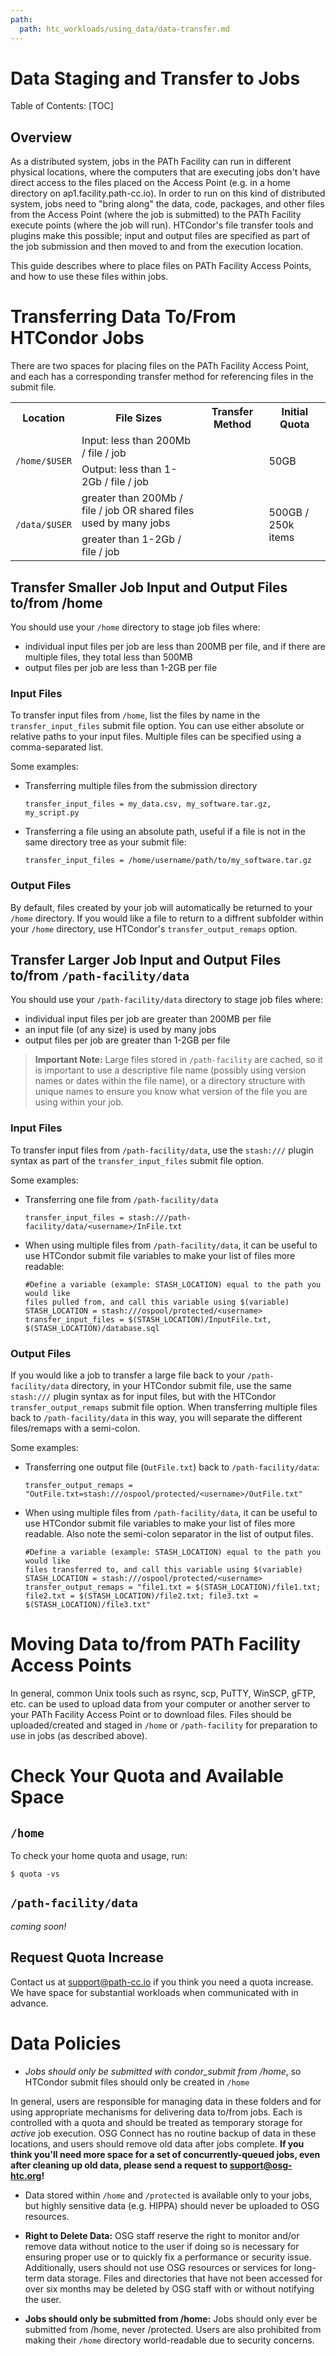 ```yaml
---
path:
  path: htc_workloads/using_data/data-transfer.md
---
```


# Data Staging and Transfer to Jobs

Table of Contents: 
[TOC]

## Overview

As a distributed system, jobs in the PATh Facility can run in different physical  locations, where the computers that are executing jobs don't have direct access to the files placed on the Access Point (e.g. in a home directory on ap1.facility.path-cc.io). In order to run on this kind of distributed system, jobs need to "bring along" the data, code, packages, and other files from the Access Point (where the job is submitted) to the PATh Facility execute points (where the job will run).  HTCondor's file transfer tools and plugins make this possible; input and output files are specified as part of the job submission and then moved to and from the execution location. 

This guide describes where to place files on PATh Facility Access Points, and how to use these files within jobs. 

# Transferring Data To/From HTCondor Jobs

There are two spaces for placing files on the PATh Facility Access Point, and each has a corresponding transfer method for referencing files in the submit file. 

<table>
<tr>
  <th>Location</th>
  <th>File Sizes</th>
  <th>Transfer Method</th>
  <th>Initial Quota</th>
</tr>
<tr>
  <td rowspan="2"><code>/home/$USER</code></td>
  <td>Input: less than 200Mb / file / job</td>
  <td rowspan="2"> </td>
  <td rowspan="2">50GB</td>
</tr>
<tr>
  <td>Output: less than 1-2Gb / file / job</td>
</tr>
<tr>
  <td rowspan="2"><code>/data/$USER</code></td>
  <td>greater than 200Mb / file / job OR shared files used by many jobs </td>
  <td rowspan="2"> </td>
  <td rowspan="2">500GB / 250k items</td>
</tr>
<tr>
  <td> greater than 1-2Gb / file / job</td>
</tr>
</table>

## Transfer Smaller Job Input and Output Files to/from /home 

You should use your `/home` directory to stage job files where: 
* individual input files per job are less than 200MB per file, and if there 
are multiple files, they total less than 500MB
* output files per job are less than 1-2GB per file

### Input Files

To transfer input files from `/home`, list the files by name in the `transfer_input_files` submit file option. You can use either absolute or relative paths to your input files. Multiple files can be specified using a comma-separated list. 

Some examples: 

* Transferring multiple files from the submission directory
	```
	transfer_input_files = my_data.csv, my_software.tar.gz, my_script.py
	```
* Transferring a file using an absolute path, useful if a file is not in the same directory tree as your submit file: 
	```
	transfer_input_files = /home/username/path/to/my_software.tar.gz
	```

### Output Files

By default, files created by your job will automatically be returned to your `/home` directory. If you would like a file to return to a diffrent subfolder within your `/home` directory, use HTCondor's `transfer_output_remaps` option. 

<!--For more information, see below.
Link to different guide??? --> 

## Transfer Larger Job Input and Output Files to/from `/path-facility/data`

You should use your `/path-facility/data` directory to stage job files where: 
* individual input files per job are greater than 200MB per file
* an input file (of any size) is used by many jobs
* output files per job are greater than 1-2GB per file

> **Important Note:** 
> Large files stored in `/path-facility` are cached, so it is important to use a 
> descriptive file name (possibly using version names or dates within the file name), or 
> a directory structure with unique names to 
> ensure you know what version of the file you are using within your job. 

### Input Files

To transfer input files from `/path-facility/data`, use the `stash:///` plugin syntax as part of the `transfer_input_files` submit file option. 

Some examples: 
* Transferring one file from `/path-facility/data`
	```
	transfer_input_files = stash:///path-facility/data/<username>/InFile.txt
	```
* When using multiple files from `/path-facility/data`, it can be useful to use 
HTCondor submit file variables to make your list of files more readable: 
	```
	#Define a variable (example: STASH_LOCATION) equal to the path you would like 
	files pulled from, and call this variable using $(variable) 
	STASH_LOCATION = stash:///ospool/protected/<username>
	transfer_input_files = $(STASH_LOCATION)/InputFile.txt, $(STASH_LOCATION)/database.sql
	```

### Output Files

If you would like a job to transfer a large file back to your `/path-facility/data` directory, in your HTCondor submit file, use the same `stash:///` plugin syntax as for input files, but with the HTCondor `transfer_output_remaps` submit file option. When 
transferring multiple files back to `/path-facility/data` in this way, you will separate
the different files/remaps with a semi-colon. 

Some examples: 
* Transferring one output file (`OutFile.txt`) back to `/path-facility/data`: 
	```
	transfer_output_remaps = "OutFile.txt=stash:///ospool/protected/<username>/OutFile.txt"
	```
* When using multiple files from `/path-facility/data`, it can be useful to use 
HTCondor submit file variables to make your list of files more readable. Also note 
the semi-colon separator in the list of output files. 
	```
	#Define a variable (example: STASH_LOCATION) equal to the path you would like 
	files transferred to, and call this variable using $(variable)
	STASH_LOCATION = stash:///ospool/protected/<username>
	transfer_output_remaps = "file1.txt = $(STASH_LOCATION)/file1.txt; file2.txt = $(STASH_LOCATION)/file2.txt; file3.txt = $(STASH_LOCATION)/file3.txt"
	```

# Moving Data to/from PATh Facility Access Points

In general, common Unix tools such as rsync, scp, PuTTY, WinSCP, gFTP, etc. can be used to upload data from your computer or another server to your PATh Facility Access Point or to download files. Files should be uploaded/created and staged in `/home` or `/path-facility` for preparation to use in jobs (as described above). 

# Check Your Quota and Available Space

## `/home`

To check your home quota and usage, run: 

	$ quota -vs

## `/path-facility/data`

*coming soon!*


## Request Quota Increase

Contact us at support@path-cc.io if you think you need a quota increase. We have space for substantial workloads when communicated with in advance. 

# Data Policies

  * *Jobs should only be submitted with condor_submit from /home*, so HTCondor submit files should only be created in `/home`


In general, users are responsible for managing data in these folders and for using appropriate mechanisms for delivering data to/from jobs. Each is controlled with a quota and should be treated as temporary storage for *active* job execution. OSG Connect has no routine backup of data in these locations, and users should remove old data after jobs complete. **If you think you'll need more space for a set of concurrently-queued jobs, even after cleaning up old data, please send a request to [support@osg-htc.org](mailto:support@osg-htc.org)!**

* Data stored within `/home` and `/protected` is available only to your jobs, but highly sensitive data (e.g. HIPPA) should never be uploaded to OSG resources. 


* **Right to Delete Data:**
OSG staff reserve the right to monitor and/or remove data without notice to the user if doing so is necessary for ensuring proper use or to quickly fix a performance or security issue. Additionally, users should not use OSG resources or services for long-term data storage. Files and directories that have not been accessed for over six months may be deleted by OSG staff with or without notifying the user. 
* **Jobs should only be submitted from /home:** Jobs should only ever be submitted from /home, never /protected. Users are also prohibited from making their `/home` directory world-readable due to security concerns. 


